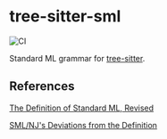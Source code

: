 # tree-sitter-sml

![CI](https://github.com/zbyrn/tree-sitter-sml/actions/workflows/ci.yml/badge.svg)

Standard ML grammar for [tree-sitter](https://github.com/tree-sitter/tree-sitter).


## References

[The Definition of Standard ML, Revised](https://github.com/SMLFamily/sml97)

[SML/NJ's Deviations from the Definition](http://mlton.org/SMLNJDeviations)

